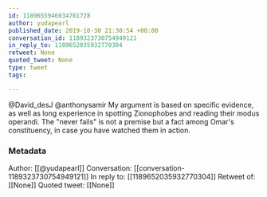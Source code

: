 ```yaml
---
id: 1189655946034761728
author: yudapearl
published_date: 2019-10-30 21:30:54 +00:00
conversation_id: 1189323730754949121
in_reply_to: 1189652035932770304
retweet: None
quoted_tweet: None
type: tweet
tags:

---
```


@David_desJ @anthonysamir My argument is based on specific evidence, as well as long experience in spotting Zionophobes and reading their modus operandi. The "never fails" is not a premise but a fact among Omar's constituency, in case you have watched them in action.

### Metadata

Author: [[@yudapearl]]
Conversation: [[conversation-1189323730754949121]]
In reply to: [[1189652035932770304]]
Retweet of: [[None]]
Quoted tweet: [[None]]
